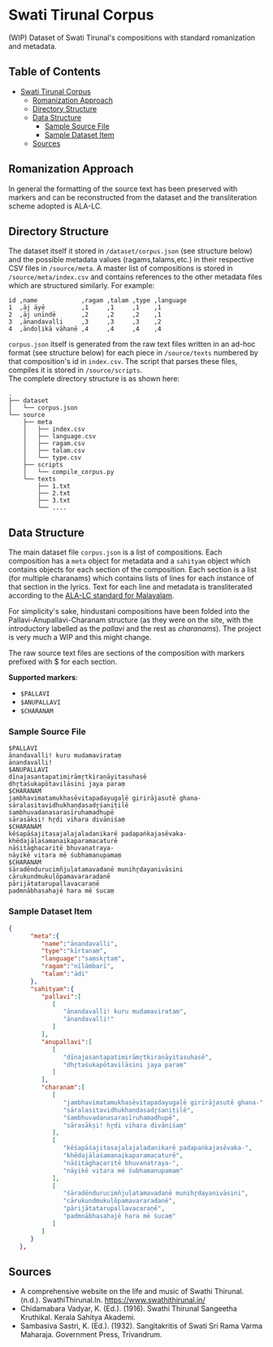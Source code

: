 # Swati Tirunal Corpus
(WIP) Dataset of Swati Tirunal's compositions with standard romanization and metadata.

## Table of Contents

- [Swati Tirunal Corpus](#swati-tirunal-corpus)
  * [Romanization Approach](#romanization-approach)
  * [Directory Structure](#directory-structure)
  * [Data Structure](#data-structure)
    + [Sample Source File](#sample-source-file)
    + [Sample Dataset Item](#sample-dataset-item)
  * [Sources](#sources)

## Romanization Approach

In general the formatting of the source text has been preserved with markers and can be reconstructed from the dataset and the transliteration
scheme adopted is ALA-LC.

## Directory Structure

The dataset itself it stored in `/dataset/corpus.json` (see structure below) and the possible metadata values (ragams,talams,etc.) in
their respective CSV files in `/source/meta`. A master list of compositions is stored in `/source/meta/index.csv` and contains references to
the other metadata files which are structured similarly. For example:

```
id ,name            ,ragam ,talam ,type ,language
1  ,āj āyē          ,1     ,1     ,1    ,1
2  ,āj unīndē       ,2     ,2     ,2    ,1
3  ,ānandavalli     ,3     ,3     ,3    ,2
4  ,āndoḷikā vāhanē ,4     ,4     ,4    ,4
```
`corpus.json` itself is generated from the raw text files written in an ad-hoc format (see structure below) for each piece in `/source/texts` numbered by that composition's id in `index.csv`. The script that parses these files, compiles it is stored in `/source/scripts`.  
The complete directory structure is as shown here:
```
.
├── dataset
│   └── corpus.json
└── source
    ├── meta
    │   ├── index.csv
    │   ├── language.csv
    │   ├── ragam.csv
    │   ├── talam.csv
    │   └── type.csv
    ├── scripts
    │   └── compile_corpus.py
    └── texts
        ├── 1.txt
        ├── 2.txt
        ├── 3.txt
        └── ....
```

## Data Structure

The main dataset file `corpus.json` is a list of compositions. Each composition has a `meta` object for metadata and a `sahityam` object which contains objects for
each section of the composition. Each section is a list (for multiple charanams) which contains lists of lines for each instance of that section in the lyrics.
Text for each line and metadata is transliterated according to the [ALA-LC standard for Malayalam](https://www.loc.gov/catdir/cpso/romanization/malayalam.pdf).

For simplicity's sake, hindustani compositions have been folded into the Pallavi-Anupallavi-Charanam structure (as they were on the site, with the introductory labelled as the *pallavi* and the rest as *charanams*). The project is very much a WIP and this might change.

The raw source text files are sections of the composition with markers prefixed with $ for each section.

**Supported markers**:
* `$PALLAVI`
* `$ANUPALLAVI`
* `$CHARANAM`

### Sample Source File

```
$PALLAVI
ānandavalli! kuru mudamavirataṃ
ānandavalli!
$ANUPALLAVI
dīnajasantapatimirāmr̥tkiraṇāyitasuhasē
dhr̥taśukapōtavilāsini jaya paraṃ
$CHARANAM
jambhavimatamukhasēvitapadayugaḷē girirājasutē ghana-
sāralasitavidhukhaṇḍasadr̥śaniṭilē
śambhuvadanasarasīruhamadhupē
sārasākṣi! hr̥di vihara divāniśaṃ
$CHARANAM
kēśapāśajitasajalajaladanikarē padapaṅkajasēvaka-
khēdajālaśamanaikaparamacaturē
nāśitāghacaritē bhuvanatraya-
nāyikē vitara mē śubhamanupamaṃ
$CHARANAM
śāradēndurucimñjuḷatamavadanē munihr̥dayanivāsini
cārukundmukuḷōpamavararadanē
pārijātatarupallavacaraṇē
padmnābhasahajē hara mē śucaṃ
```

### Sample Dataset Item
```json
{
      "meta":{
         "name":"ānandavalli",
         "type":"kīrtanaṃ",
         "language":"saṃskr̥taṃ",
         "ragam":"nīlāmbarī",
         "talam":"ādi"
      },
      "sahityam":{
         "pallavi":[
            [
               "ānandavalli! kuru mudamavirataṃ",
               "ānandavalli!"
            ]
         ],
         "anupallavi":[
            [
               "dīnajasantapatimirāmr̥tkiraṇāyitasuhasē",
               "dhr̥taśukapōtavilāsini jaya paraṃ"
            ]
         ],
         "charanam":[
            [
               "jambhavimatamukhasēvitapadayugaḷē girirājasutē ghana-",
               "sāralasitavidhukhaṇḍasadr̥śaniṭilē",
               "śambhuvadanasarasīruhamadhupē",
               "sārasākṣi! hr̥di vihara divāniśaṃ"
            ],
            [
               "kēśapāśajitasajalajaladanikarē padapaṅkajasēvaka-",
               "khēdajālaśamanaikaparamacaturē",
               "nāśitāghacaritē bhuvanatraya-",
               "nāyikē vitara mē śubhamanupamaṃ"
            ],
            [
               "śāradēndurucimñjuḷatamavadanē munihr̥dayanivāsini",
               "cārukundmukuḷōpamavararadanē",
               "pārijātatarupallavacaraṇē",
               "padmnābhasahajē hara mē śucaṃ"
            ]
         ]
      }
   },
```

## Sources

* A comprehensive website on the life and music of Swathi Thirunal. (n.d.). SwathiThirunal.In. https://www.swathithirunal.in/
* Chidamabara Vadyar, K. (Ed.). (1916). Swathi Thirunal Sangeetha Kruthikal. Kerala Sahitya Akademi.
* Sambasiva Sastri, K. (Ed.). (1932). Sangitakritis of Swati Sri Rama Varma Maharaja. Government Press, Trivandrum.
